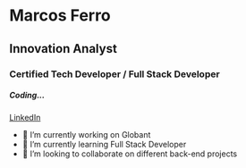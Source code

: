 # Marcos Ferro
## Innovation Analyst
### Certified Tech Developer / Full Stack Developer
##### Coding...

[LinkedIn](https://www.linkedin.com/in/marcos-ferro-baya-609453164/)

- 🔭 I’m currently working on Globant
- 🌱 I’m currently learning Full Stack Developer
- 👯 I’m looking to collaborate on different back-end projects

<!--
**marcossferro/marcossferro** is a ✨ _special_ ✨ repository because its `README.md` (this file) appears on your GitHub profile.

Here are some ideas to get you started:

- 🤔 I’m looking for help with ...
- 💬 Ask me about ...
- 📫 How to reach me: ...
- 😄 Pronouns: ...
- ⚡ Fun fact: ...
-->

